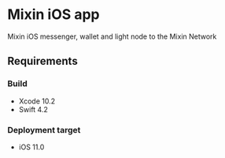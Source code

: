 # Mixin iOS app
Mixin iOS messenger, wallet and light node to the Mixin Network

## Requirements

### Build
- Xcode 10.2
- Swift 4.2

### Deployment target
- iOS 11.0

